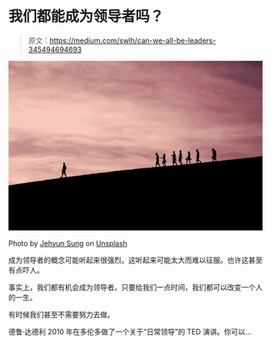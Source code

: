 # 我们都能成为领导者吗？

> 原文：<https://medium.com/swlh/can-we-all-be-leaders-345494694693>

![](img/9189756e0c47ec7ee1e9ef7e47c1d9b6.png)

Photo by [Jehyun Sung](https://unsplash.com/photos/6U5AEmQIajg?utm_source=unsplash&utm_medium=referral&utm_content=creditCopyText) on [Unsplash](https://unsplash.com/search/photos/leader?utm_source=unsplash&utm_medium=referral&utm_content=creditCopyText)

成为领导者的概念可能听起来很强烈。这听起来可能太大而难以征服。也许这甚至有点吓人。

事实上，我们都有机会成为领导者。只要给我们一点时间，我们都可以改变一个人的一生。

有时候我们甚至不需要努力去做。

德鲁·达德利 2010 年在多伦多做了一个关于“日常领导”的 TED 演讲。你可以…